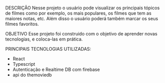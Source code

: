 
DESCRIÇÂO
Nesse projeto o usuário pode visualizar os principais tópicos de filmes como por exemplo, os mais populares, 
os filmes que tem as maiores notas, etc. Além disso o usuário poderá também marcar os seus filmes favoritos.

OBJETIVO
Esse projeto foi construido com o objetivo de aprender novas tecnologias, e coloca-las em prática.

PRINCIPAIS TECNOLOGIAS UTILIZADAS:
- React
- Typescript
- Autenticação e Realtime DB com firebase
- api do themoviedb
